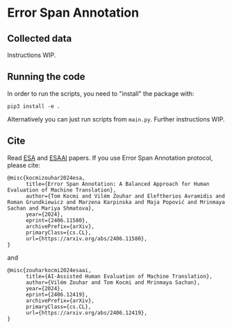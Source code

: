 # Error Span Annotation

## Collected data

Instructions WIP.

## Running the code

In order to run the scripts, you need to "install" the package with:
```
pip3 install -e .
```

Alternatively you can just run scripts from `main.py`.
Further instructions WIP.

## Cite

Read [ESA](https://arxiv.org/abs/2406.11580) and [ESAAI](https://arxiv.org/abs/2406.12419) papers.
If you use Error Span Annotation protocol, please cite:

```
@misc{kocmizouhar2024esa,
      title={Error Span Annotation: A Balanced Approach for Human Evaluation of Machine Translation}, 
      author={Tom Kocmi and Vilém Zouhar and Eleftherios Avramidis and Roman Grundkiewicz and Marzena Karpinska and Maja Popović and Mrinmaya Sachan and Mariya Shmatova},
      year={2024},
      eprint={2406.11580},
      archivePrefix={arXiv},
      primaryClass={cs.CL},
      url={https://arxiv.org/abs/2406.11580}, 
}
```

and

```
@misc{zouharkocmi2024esaai,
      title={AI-Assisted Human Evaluation of Machine Translation}, 
      author={Vilém Zouhar and Tom Kocmi and Mrinmaya Sachan},
      year={2024},
      eprint={2406.12419},
      archivePrefix={arXiv},
      primaryClass={cs.CL},
      url={https://arxiv.org/abs/2406.12419}, 
}
```
